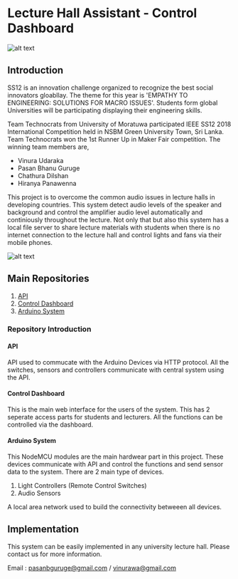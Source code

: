 # Lecture Hall Assistant - Control Dashboard

![alt text](https://www.yesist12.org/wp-content/uploads/2019/01/logo.jpg "IEEESS12 Logo")

## Introduction

SS12 is an innovation challenge organized to recognize the best social innovators gloabllay. The theme for this year is 'EMPATHY TO ENGINEERING: SOLUTIONS FOR MACRO ISSUES'. Students form global Universities will be participating displaying their engineering skills. 

Team Technocrats from University of Moratuwa participated IEEE SS12 2018 International Competition held in NSBM Green University Town, Sri Lanka. Team Technocrats won the 1st Runner Up in Maker Fair competition. The winning team members are,

+ Vinura Udaraka
+ Pasan Bhanu Guruge
+ Chathura Dilshan
+ Hiranya Panawenna

This project is to overcome the common audio issues in lecture halls in developing countries. This system detect audio levels of the speaker and background and control the amplifier audio level automatically and continiously throughout the lecture. Not only that but also this system has a local file server to share lecture materials with students when there is no internet connection to the lecture hall and control lights and fans via their mobile phones. 

![alt text](https://i.ibb.co/Czgfc9Z/image.png "IEEESS12 2018 Results")

## Main Repositories

1. [API](https://github.com/PasanBhanu/iot-api-lecture-hall-assistant)
2. [Control Dashboard](https://github.com/PasanBhanu/lecture-hall-assistant-dashboard)
3. [Arduino System](#)

### Repository Introduction

#### API
API used to commucate with the Arduino Devices via HTTP protocol. All the switches, sensors and controllers communicate with central system using the API.

#### Control Dashboard
This is the main web interface for the users of the system. This has 2 seperate access parts for students and lecturers. All the functions can be controlled via the dashboard.

#### Arduino System
This NodeMCU modules are the main hardwear part in this project. These devices communicate with API and control the functions and send sensor data to the system. There are 2 main type of devices.

1. Light Controllers (Remote Control Switches)
2. Audio Sensors

A local area network used to build the connectivity betweeen all devices.

## Implementation

This system can be easily implemented in any university lecture hall. Please contact us for more information.

Email : pasanbguruge@gmail.com / vinurawa@gmail.com
